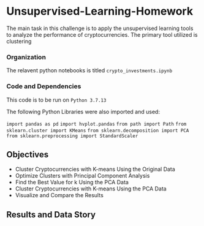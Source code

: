 # Unsupervised-Learning-Homework
The main task in this challenge is to apply the unsupervised learning tools to analyze the performance of cryptocurrencies. The primary tool utilized is clustering

### Organization
The relavent python notebooks is titled `crypto_investments.ipynb`

### Code and Dependencies
This code is to be run on `Python 3.7.13`

The following Python Libraries were also imported and used:

`import pandas as pd`
`import hvplot.pandas`
`from path import Path`
`from sklearn.cluster import KMeans`
`from sklearn.decomposition import PCA`
`from sklearn.preprocessing import StandardScaler`

## Objectives
- Cluster Cryptocurrencies with K-means Using the Original Data
- Optimize Clusters with Principal Component Analysis
- Find the Best Value for k Using the PCA Data
- Cluster Cryptocurrencies with K-means Using the PCA Data
- Visualize and Compare the Results


## Results and Data Story
